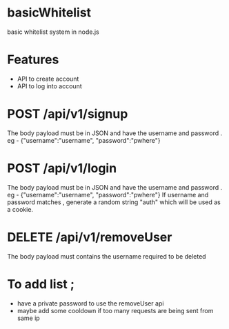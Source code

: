 # basicWhitelist
basic whitelist system in node.js





# Features
- API to create account
- API to log into account




# POST /api/v1/signup
The body payload must be in JSON and have the username and password . eg  - {"username":"username", "password":"pwhere"}



# POST /api/v1/login
The body payload must be in JSON and have the username and password . eg  - {"username":"username", "password":"pwhere"}
If username and password matches , generate a random string "auth" which will be used as a cookie.


# DELETE /api/v1/removeUser
The body payload must contains the username required to be deleted




# To add list ;
- have a private password to use the removeUser api
- maybe add some cooldown if too many requests are being sent from same ip 
